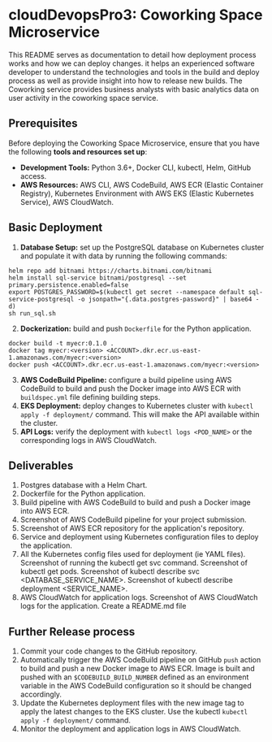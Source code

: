 # cloudDevopsPro3: Coworking Space Microservice
This README serves as documentation to detail how  deployment process works and how we can deploy changes. it helps an experienced software developer to understand the technologies and tools in the build and deploy process as well as provide insight into how to release new builds. The Coworking service provides business analysts with basic analytics data on user activity in the coworking space service. 
## Prerequisites
Before deploying the Coworking Space Microservice, ensure that you have the following **tools and resources set up**:
- **Development Tools:** Python 3.6+, Docker CLI, kubectl, Helm, GitHub access.
- **AWS Resources:** AWS CLI, AWS CodeBuild, AWS ECR (Elastic Container Registry), Kubernetes Environment with AWS EKS (Elastic Kubernetes Service), AWS CloudWatch.

## Basic Deployment
1. **Database Setup:** set up the PostgreSQL database on Kubernetes cluster and populate it with data by running the following commands:
```
helm repo add bitnami https://charts.bitnami.com/bitnami
helm install sql-service bitnami/postgresql --set primary.persistence.enabled=false
export POSTGRES_PASSWORD=$(kubectl get secret --namespace default sql-service-postgresql -o jsonpath="{.data.postgres-password}" | base64 -d)
sh run_sql.sh
```
2. **Dockerization:** build and push `Dockerfile` for the Python application.
```
docker build -t myecr:0.1.0 .
docker tag myecr:<version> <ACCOUNT>.dkr.ecr.us-east-1.amazonaws.com/myecr:<version>
docker push <ACCOUNT>.dkr.ecr.us-east-1.amazonaws.com/myecr:<version>
```
3. **AWS CodeBuild Pipeline:** configure a build pipeline using AWS CodeBuild to build and push the Docker image into AWS ECR with `buildspec.yml` file defining building steps.
4. **EKS Deployment:** deploy changes to Kubernetes cluster with `kubectl apply -f deployment/` command. This will make the API available within the cluster.
5. **API Logs:** verify the deployment with `kubectl logs <POD_NAME>` or the corresponding logs in AWS CloudWatch.

## Deliverables
1. Postgres database with a Helm Chart.
2. Dockerfile for the Python application.
3. Build pipeline with AWS CodeBuild to build and push a Docker image into AWS ECR.
4. Screenshot of AWS CodeBuild pipeline for your project submission.
5. Screenshot of AWS ECR repository for the application's repository.
6. Service and deployment using Kubernetes configuration files to deploy the application.
7. All the Kubernetes config files used for deployment (ie YAML files).
  Screenshot of running the kubectl get svc command.
  Screenshot of kubectl get pods.
  Screenshot of kubectl describe svc <DATABASE_SERVICE_NAME>.
  Screenshot of kubectl describe deployment <SERVICE_NAME>.
8. AWS CloudWatch for application logs.
  Screenshot of AWS CloudWatch logs for the application.
Create a README.md file

## Further Release process
1. Commit your code changes to the GitHub repository.
2. Automatically trigger the AWS CodeBuild pipeline on GitHub `push` action to build and push a new Docker image to AWS ECR. Image is built and pushed with an `$CODEBUILD_BUILD_NUMBER` defined as an environment variable in the AWS CodeBuild configuration so it should be changed accordingly.
3. Update the Kubernetes deployment files with the new image tag to apply the latest changes to the EKS cluster. Use the kubectl `kubectl apply -f deployment/` command.
4. Monitor the deployment and application logs in AWS CloudWatch.
